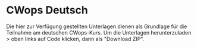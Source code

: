 # CWops Deutsch

Die hier zur Verfügung gestellten Unterlagen dienen als Grundlage für die Teilnahme am deutschen CWops-Kurs.
Um die Unterlagen herunterzuladen > oben links auf Code klicken, dann als "Download ZIP".

